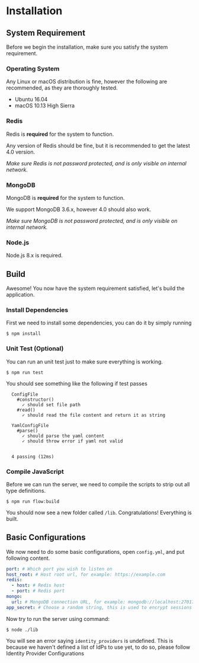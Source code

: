 # Installation

## System Requirement

Before we begin the installation, make sure you satisfy the system requirement.

### Operating System

Any Linux or macOS distribution is fine, however the following are recommended, as they are thoroughly tested.

* Ubuntu 16.04
* macOS 10.13 High Sierra

### Redis

Redis is **required** for the system to function.

Any version of Redis should be fine, but it is recommended to get the latest 4.0 version.

*Make sure Redis is not password protected, and is only visible on internal network.*

### MongoDB

MongoDB is **required** for the system to function.

We support MongoDB 3.6.x, however 4.0 should also work.

*Make sure MongoDB is not password protected, and is only visible on internal network.*

### Node.js

Node.js 8.x is required.

## Build

Awesome! You now have the system requirement satisfied, let's build the application.

### Install Dependencies

First we need to install some dependencies, you can do it by simply running

```
$ npm install
```

### Unit Test (Optional)

You can run an unit test just to make sure everything is working.

```
$ npm run test
```

You should see something like the following if test passes

```
  ConfigFile
    #constructor()
      ✓ should set file path
    #read()
      ✓ should read the file content and return it as string

  YamlConfigFile
    #parse()
      ✓ should parse the yaml content
      ✓ should throw error if yaml not valid


  4 passing (12ms)
```

### Compile JavaScript

Before we can run the server, we need to compile the scripts to strip out all type definitions.

```
$ npm run flow:build
```

You should now see a new folder called `/lib`. Congratulations! Everything is built.

## Basic Configurations

We now need to do some basic configurations, open `config.yml`, and put following content.

```yml
port: # Which port you wish to listen on
host_root: # Host root url, for example: https://example.com
redis:
  - host: # Redis host
  - port: # Redis port
mongo:
  url: # MongoDB connection URL, for example: mongodb://localhost:27017/ia
app_secret: # Choose a random string, this is used to encrypt sessions
```

Now try to run the server using command:

```
$ node ./lib
```

You will see an error saying `identity_providers` is undefined. This is because we haven't defined a list of IdPs to use yet, to do so, please follow Identity Provider Configurations
